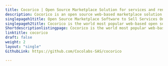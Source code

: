 ```yaml
---
title: Cocorico | Open Source Marketplace Solution for services and rentals.
description: Cocorico is an open source web-based marketplace solution specifically designed for selling services and rentals online. 
singlepageh1title: Open Source Marketplace Software to Sell Services Online.
singlepageh2title: Cocorico is the world most popular web-based open source marketplace solution, specifically designed for selling services and rentals online.
Shortdescriptionlistingpage: Cocorico is the world most popular web-based open source marketplace solution, specifically designed for selling services and rentals online.
linktitle: cocorico
draft: false
weight: 2
layout: "single"
GithubLink: https://github.com/Cocolabs-SAS/cocorico

---
```


